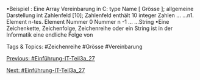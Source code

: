 •Beispiel : Eine Array Vereinbarung in C:
type Name [ Grösse ]; allgemeine Darstellung
int Zahlenfeld [10]; Zahlenfeld enthält 10 integer Zahlen … …n1. Element n-tes. Element
Nummer 0 Nummer n -1 … …String
•Eine Zeichenkette, Zeichenfolge, Zeichenreihe oder ein String ist in der Informatik eine endliche Folge von 

   Tags & Topics:
   #Zeichenreihe
   #Grösse
   #Vereinbarung

[Previous: #Einführung-IT-Teil3a_27](Einführung-IT-Teil3a_27.md)

[Next: #Einführung-IT-Teil3a_27](Einführung-IT-Teil3a_27.md)